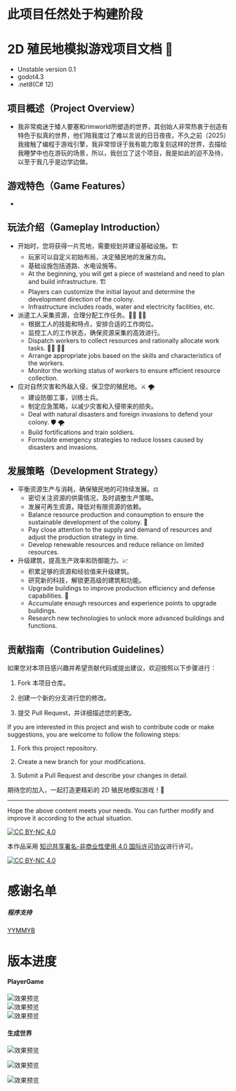 # 此项目任然处于**构建阶段**


# 2D 殖民地模拟游戏项目文档 👾

- Unstable version 0.1
- godot4.3
- .net8(C# 12)


## 项目概述（Project Overview）
- 我非常痴迷于矮人要塞和rimworld所塑造的世界，其创始人非常热衷于创造有特色于拟真的世界，他们陪我度过了难以言说的日日夜夜，不久之前（2025）我接触了编程于游戏引擎，我非常惊讶于我有能力取复刻这样的世界，去描绘我睡梦中也在游玩的场景，所以，我创立了这个项目，我是如此的迫不及待，以至于我几乎是边学边做。

## 游戏特色（Game Features）
- 

## 玩法介绍（Gameplay Introduction）
- 开始时，您将获得一片荒地，需要规划并建设基础设施。🏗️
    - 玩家可以自定义初始布局，决定殖民地的发展方向。
    - 基础设施包括道路、水电设施等。
    - At the beginning, you will get a piece of wasteland and need to plan and build infrastructure. 🏗️
    - Players can customize the initial layout and determine the development direction of the colony.
    - Infrastructure includes roads, water and electricity facilities, etc.
- 派遣工人采集资源，合理分配工作任务。👷‍♂️ 👷‍♀️
    - 根据工人的技能和特点，安排合适的工作岗位。
    - 监控工人的工作状态，确保资源采集的高效进行。
    - Dispatch workers to collect resources and rationally allocate work tasks. 👨‍🌾 👩‍🌾
    - Arrange appropriate jobs based on the skills and characteristics of the workers.
    - Monitor the working status of workers to ensure efficient resource collection.
- 应对自然灾害和外敌入侵，保卫您的殖民地。⚔️ 🌪️
    - 建设防御工事，训练士兵。
    - 制定应急策略，以减少灾害和入侵带来的损失。
    - Deal with natural disasters and foreign invasions to defend your colony. 🛡️ 🌪️
    - Build fortifications and train soldiers.
    - Formulate emergency strategies to reduce losses caused by disasters and invasions.

## 发展策略（Development Strategy）
- 平衡资源生产与消耗，确保殖民地的可持续发展。⚖️
    - 密切关注资源的供需情况，及时调整生产策略。
    - 发展可再生资源，降低对有限资源的依赖。
    - Balance resource production and consumption to ensure the sustainable development of the colony. 🌱
    - Pay close attention to the supply and demand of resources and adjust the production strategy in time.
    - Develop renewable resources and reduce reliance on limited resources.
- 升级建筑，提高生产效率和防御能力。📈
    - 积累足够的资源和经验值来升级建筑。
    - 研究新的科技，解锁更高级的建筑和功能。
    - Upgrade buildings to improve production efficiency and defense capabilities. 🏢
    - Accumulate enough resources and experience points to upgrade buildings.
    - Research new technologies to unlock more advanced buildings and functions.

## 贡献指南（Contribution Guidelines）

如果您对本项目感兴趣并希望贡献代码或提出建议，欢迎按照以下步骤进行：

1. Fork 本项目仓库。

2. 创建一个新的分支进行您的修改。

3. 提交 Pull Request，并详细描述您的更改。

If you are interested in this project and wish to contribute code or make suggestions, you are welcome to follow the following steps:

1. Fork this project repository.

2. Create a new branch for your modifications.

3. Submit a Pull Request and describe your changes in detail.

期待您的加入，一起打造更精彩的 2D 殖民地模拟游戏！🎉

---

Hope the above content meets your needs. You can further modify and improve it according to the actual situation.

[![CC BY-NC 4.0][cc-by-nc-shield]][cc-by-nc]

本作品采用
[知识共享署名-非商业性使用 4.0 国际许可协议][cc-by-nc]进行许可。

[![CC BY-NC 4.0][cc-by-nc-image]][cc-by-nc]

[cc-by-nc]: https://creativecommons.org/licenses/by-nc/4.0/
[cc-by-nc-image]: https://licensebuttons.net/l/by-nc/4.0/88x31.png
[cc-by-nc-shield]: https://img.shields.io/badge/License-CC%20BY--NC%204.0-lightgrey.svg
# 感谢名单
##### 程序支持
[YYMMYB](https://github.com/YYMMYB)  
# 版本进度


#### PlayerGame
![效果预览](https://github.com/FeiSuoerDe/Figure-bed/blob/main/development/4.png)   
![效果预览](https://github.com/FeiSuoerDe/Figure-bed/blob/main/development/5.png)  
![效果预览](https://github.com/FeiSuoerDe/Figure-bed/blob/main/development/6.png)  

#### 生成世界
![效果预览](https://github.com/FeiSuoerDe/Figure-bed/blob/main/development/1.png)  

![效果预览](https://github.com/FeiSuoerDe/Figure-bed/blob/main/development/2.png)  

![效果预览](https://github.com/FeiSuoerDe/Figure-bed/blob/main/development/3.png)  




